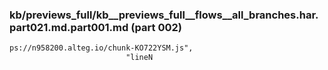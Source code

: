 ### kb/previews_full/kb__previews_full__flows__all_branches.har.part021.md.part001.md (part 002)

```md
ps://n958200.alteg.io/chunk-KO722YSM.js",
                          "lineN
```

```
